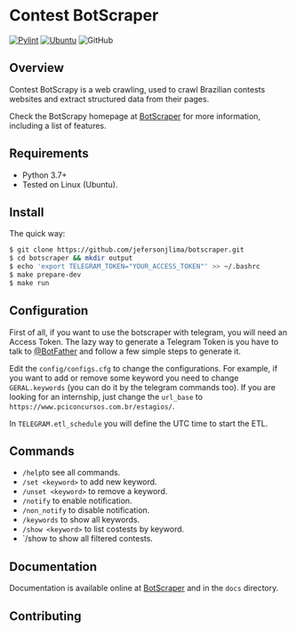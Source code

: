 # Contest BotScraper

[![Pylint](https://github.com/jefersonjlima/pci_scraper/actions/workflows/pylint.yml/badge.svg)](https://github.com/jefersonjlima/pci_scraper/actions/workflows/pylint.yml)
[![Ubuntu](https://github.com/jefersonjlima/pci_scraper/actions/workflows/Ubuntu.yml/badge.svg)](https://github.com/jefersonjlima/pci_scraper/actions/workflows/Ubuntu.yml)
![GitHub](https://img.shields.io/github/license/jefersonjlima/pci_scraper)


## Overview

Contest BotScrapy is a web crawling, used to crawl Brazilian contests websites and extract structured data from their pages.

Check the BotScrapy homepage at [BotScraper](http://github.io/jefersonjlima/pci_scraper) for more information, including a list of features.

## Requirements

* Python 3.7+
* Tested on Linux (Ubuntu).


## Install

The quick way:

```bash
$ git clone https://github.com/jefersonjlima/botscraper.git
$ cd botscraper && mkdir output
$ echo 'export TELEGRAM_TOKEN="YOUR_ACCESS_TOKEN"' >> ~/.bashrc
$ make prepare-dev
$ make run
```

## Configuration

First of all, if you want to use the botscraper with telegram, you will need an Access Token. The lazy way to generate a Telegram Token is you have to talk to [@BotFather](https://telegram.me/botfather) and follow a few simple steps to generate it.

Edit the `config/configs.cfg` to change the configurations.
For example, if you want to add or remove some keyword you need to change `GERAL.keywords` (you can do it by the telegram commands too). If you are looking for an internship, just change the `url_base` to `https://www.pciconcursos.com.br/estagios/`.

In `TELEGRAM.etl_schedule` you will define the UTC time to start the ETL.

## Commands
* `/help`to see all commands.
* `/set <keyword>` to add new keyword.
* `/unset <keyword>` to remove a keyword.
* `/notify` to enable notification.
* `/non_notify` to disable notification.
* `/keywords` to show all keywords.
* `/show <keyword>` to list costests by keyword.
* `/show to show all filtered contests.

## Documentation

Documentation is available online at [BotScraper](http://github.io/jefersonjlima/pci_scraper) and in the `docs` directory.


## Contributing
